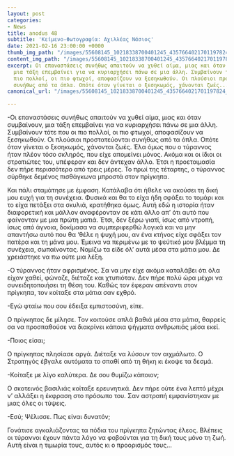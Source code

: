 ```yaml
---
layout: post
categories:
- News
title: anodus 48
subtitle: 'Κείμενο-Φωτογραφία: Αχιλλέας Νάσιος'
date: 2021-02-16 23:00:00 +0000
thumb_img_path: "/images/55608145_10218338700401245_4357664021701197824_o.jpg"
content_img_path: "/images/55608145_10218338700401245_4357664021701197824_o.jpg"
excerpt: Οι επαναστάσεις συνήθως απαιτούν να χυθεί αίμα, μιας και όταν συμβαίνουν,
  μια τάξη επεμβαίνει για να κυριαρχήσει πάνω σε μια άλλη. Συμβαίνουν τότε που οι
  πιο πολλοί, οι πιο φτωχοί, αποφασίζουν να ξεσηκωθούν. Οι πλούσιοι προστατεύονται
  συνήθως από τα όπλα. Οπότε όταν γίνεται ο ξεσηκωμός, χάνονται ζωές...
canonical_url: "/images/55608145_10218338700401245_4357664021701197824_o.jpg"

---
```

\-Οι επαναστάσεις συνήθως απαιτούν να χυθεί αίμα, μιας και όταν συμβαίνουν, μια τάξη επεμβαίνει για να κυριαρχήσει πάνω σε μια άλλη. Συμβαίνουν τότε που οι πιο πολλοί, οι πιο φτωχοί, αποφασίζουν να ξεσηκωθούν. Οι πλούσιοι προστατεύονται συνήθως από τα όπλα. Οπότε όταν γίνεται ο ξεσηκωμός, χάνονται ζωές. Έλα όμως που ο τύραννος ήταν πλέον τόσο σκληρός, που είχε απομείνει μόνος. Ακόμα και οι ίδιοι οι στρατιώτες του, υπέφεραν και δεν άντεχαν άλλο. Έτσι η προετοιμασία δεν πήρε περισσότερο από τρεις μέρες. Το πρωί της τέταρτης, ο τύραννος σύρθηκε δεμένος πισθάγκωνα μπροστά στον πρίγκηπα.

Και πάλι σταμάτησε με έμφαση. Κατάλαβα ότι ήθελε να ακούσει τη δική μου ευχή για τη συνέχεια. Φυσικά και θα το είχα ήδη σφάξει το τομάρι και το είχα πετάξει στα σκυλιά, κρατήθηκα όμως. Αυτή εδώ η ιστορία ήταν διαφορετική και μάλλον αναφέρονταν σε κάτι άλλο απ’ ότι αυτό που φαίνονταν με μια πρώτη ματιά. Έτσι, δεν ξέρω γιατί, ίσως από ντροπή, ίσως από άγνοια, δοκίμασα να συμπεριφερθώ λογικά και να μην απαντήσω αυτό που θα ‘θέλε η ψυχή μου, αν ένα κτήνος είχε σφάξει τον πατέρα και τη μάνα μου. Έμεινα να περιμένω με το ψεύτικό μου βλέμμα τη συνέχεια, σωπαίνοντας. Νομίζω τα είδε όλ’ αυτά μέσα στα μάτια μου. Δε χρειάστηκε να πω ούτε μια λέξη.

\-Ο τύραννος ήταν αφρισμένος. Σα να μην είχε ακόμα καταλάβει ότι όλα είχαν χαθεί, φώναζε, διέταζε και χτυπιόταν. Δεν πήρε πολύ ώρα μέχρι να συνειδητοποιήσει τη θέση του. Καθώς τον έφεραν απέναντι στον πρίγκηπα, τον κοίταξε στα μάτια σαν εχθρό.

\-Εγώ φταίω που σου έδειξα εμπιστοσύνη, είπε.

Ο πρίγκηπας δε μίλησε. Τον κοιτούσε απλά βαθιά μέσα στα μάτια, θαρρείς σα να προσπαθούσε να διακρίνει κάποια ψήγματα ανθρωπιάς μέσα εκεί.

\-Ποιος είσαι;

Ο πρίγκηπας πλησίασε αργά. Διέταξε να λύσουν τον αιχμάλωτο. Ο Στρατηγός έβγαλε αυτόματα το σπαθί από τη θήκη κι έκοψε τα δεσμά.

\-Κοίταξε με λίγο καλύτερα. Δε σου θυμίζω κάποιον;

Ο σκοτεινός βασιλιάς κοίταξε ερευνητικά. Δεν πήρε ούτε ένα λεπτό μέχρι ν’ αλλάξει η έκφραση στο πρόσωπο του. Σαν αστραπή εμφανίστηκαν με μιας όλες οι τύψεις.

\-Εσύ; Ψέλισσε. Πως είναι δυνατόν;

Γονάτισε αγκαλιάζοντας τα πόδια του πρίγκηπα ζητώντας έλεος. Βλέπεις οι τύραννοι έχουν πάντα λόγο να φοβούνται για τη δική τους μόνο τη ζωή. Αυτή είναι η τιμωρία τους, αυτός κι ο προορισμός τους...